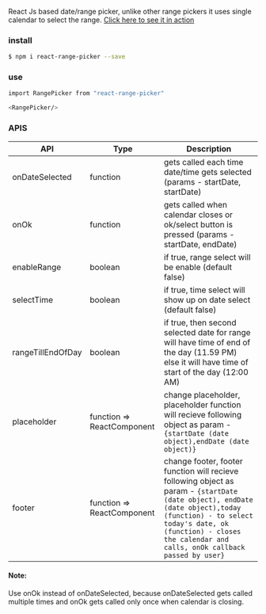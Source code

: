 React Js based date/range picker, unlike other range pickers it uses single calendar to select the range.
[Click here to see it in action](https://codesandbox.io/s/async-rain-m5m831xjk9)

### install

```sh
$ npm i react-range-picker --save
```

### use

```sh
import RangePicker from "react-range-picker"

<RangePicker/>
```

### APIS

| API               | Type                       | Description                                                                                                                                                                                                                                       |
| ----------------- | -------------------------- | ------------------------------------------------------------------------------------------------------------------------------------------------------------------------------------------------------------------------------------------------- |
| onDateSelected    | function                   | gets called each time date/time gets selected (params - startDate<Date object>, startDate<Date object>)                                                                                                                                           |
| onOk              | function                   | gets called when calendar closes or ok/select button is pressed (params - startDate<Date object>, endDate<Date object>)                                                                                                                           |
| enableRange       | boolean                    | if true, range select will be enable (default false)                                                                                                                                                                                              |
| selectTime        | boolean                    | if true, time select will show up on date select (default false)                                                                                                                                                                                  |
| rangeTillEndOfDay | boolean                    | if true, then second selected date for range will have time of end of the day (11.59 PM) else it will have time of start of the day (12:00 AM)                                                                                                    |
| placeholder       | function => ReactComponent | change placeholder, placeholder function will recieve following object as param - `{startDate (date object),endDate (date object)}`                                                                                                               |
| footer            | function => ReactComponent | change footer, footer function will recieve following object as param - `{startDate (date object), endDate (date object),today (function) - to select today's date, ok (function) - closes the calendar and calls, onOk callback passed by user}` |

#### Note:

Use onOk instead of onDateSelected, because onDateSelected gets called multiple times and onOk gets called only once when calendar is closing.
